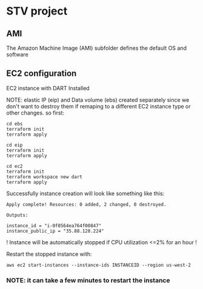 # STV project

## AMI

The Amazon Machine Image (AMI) subfolder defines the default OS and software


## EC2 configuration

EC2 instance with DART Installed

NOTE: elastic IP (eip) and Data volume (ebs) created separately since we don't want to destroy them if remaping to a different EC2 instance type or other changes. so first:

```
cd ebs
terraform init
terraform apply
```

```
cd eip
terraform init 
terraform apply
```

```
cd ec2
terraform init
terraform workspace new dart
terraform apply
```

Successfully instance creation will look like something like this:
```
Apply complete! Resources: 0 added, 2 changed, 0 destroyed.

Outputs:

instance_id = "i-0f0564ea764f00847"
instance_public_ip = "35.88.128.224"
```


! Instance will be automatically stopped if CPU utilization <=2% for an hour !

Restart the stopped instance with:
```
aws ec2 start-instances --instance-ids INSTANCEID --region us-west-2
```

### NOTE: it can take a few minutes to restart the instance

